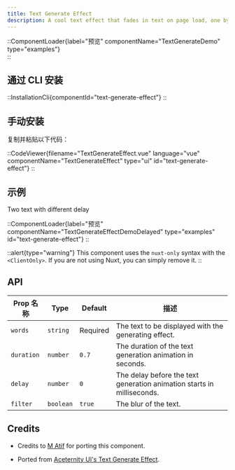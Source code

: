 ```yaml
---
title: Text Generate Effect
description: A cool text effect that fades in text on page load, one by one.
---
```


::ComponentLoader{label="预览" componentName="TextGenerateDemo" type="examples"}  
::

## 通过 CLI 安装

::InstallationCli{componentId="text-generate-effect"}
::

## 手动安装

复制并粘贴以下代码：

::CodeViewer{filename="TextGenerateEffect.vue" language="vue" componentName="TextGenerateEffect" type="ui" id="text-generate-effect"}
::

## 示例

Two text with different delay

::ComponentLoader{label="预览" componentName="TextGenerateEffectDemoDelayed" type="examples" id="text-generate-effect"}
::

::alert{type="warning"}
This component uses the `nuxt-only` syntax with the `<ClientOnly>`. If you are not using Nuxt, you can simply remove it.
::

## API

| Prop 名称  | Type      | Default  | 描述                                                                   |
| ---------- | --------- | -------- | ---------------------------------------------------------------------- |
| `words`    | `string`  | Required | The text to be displayed with the generating effect.                   |
| `duration` | `number`  | `0.7`    | The duration of the text generation animation in seconds.              |
| `delay`    | `number`  | `0`      | The delay before the text generation animation starts in milliseconds. |
| `filter`   | `boolean` | `true`   | The blur of the text.                                                  |

## Credits

- Credits to [M Atif](https://github.com/atif0075) for porting this component.

- Ported from [Aceternity UI's Text Generate Effect](https://ui.aceternity.com/components/text-generate-effect).
